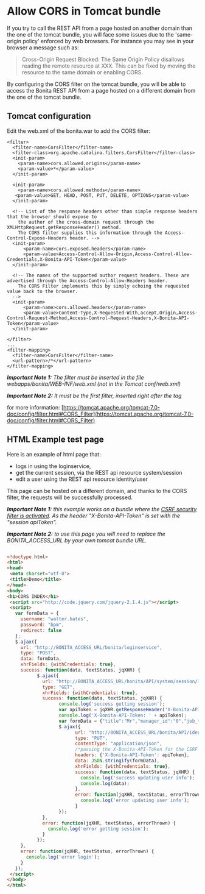 # Allow CORS in Tomcat bundle

If you try to call the REST API from a page hosted on another domain than the one of the tomcat bundle,
you will face some issues due to the 'same-origin policy' enforced by web browsers.
For instance you may see in your browser a message such as:

>Cross-Origin Request Blocked: The Same Origin Policy disallows reading the remote resource at XXX.
>This can be fixed by moving the resource to the same domain or enabling CORS.

By configuring the CORS filter on the tomcat bundle, you will be able to access the Bonita REST API from a page
 hosted on a different domain from the one of the tomcat bundle.


## Tomcat configuration

Edit the web.xml of the bonita.war to add the CORS filter:

```code
<filter>
  <filter-name>CorsFilter</filter-name>
  <filter-class>org.apache.catalina.filters.CorsFilter</filter-class>
  <init-param>
    <param-name>cors.allowed.origins</param-name>
    <param-value>*</param-value>
  </init-param>

  <init-param>
    <param-name>cors.allowed.methods</param-name>
   <param-value>GET, HEAD, POST, PUT, DELETE, OPTIONS</param-value>
  </init-param>

  <!-- List of the response headers other than simple response headers that the browser should expose to
    the author of the cross-domain request through the XMLHttpRequest.getResponseHeader() method.
    The CORS filter supplies this information through the Access-Control-Expose-Headers header. -->
  <init-param>
      <param-name>cors.exposed.headers</param-name>
      <param-value>Access-Control-Allow-Origin,Access-Control-Allow-Credentials,X-Bonita-API-Token</param-value>
  </init-param>

  <!-- The names of the supported author request headers. These are advertised through the Access-Control-Allow-Headers header.
    The CORS Filter implements this by simply echoing the requested value back to the browser.
  -->
  <init-param>
      <param-name>cors.allowed.headers</param-name>
      <param-value>Content-Type,X-Requested-With,accept,Origin,Access-Control-Request-Method,Access-Control-Request-Headers,X-Bonita-API-Token</param-value>
  </init-param>

</filter>
...
<filter-mapping>
  <filter-name>CorsFilter</filter-name>
  <url-pattern>/*</url-pattern>
</filter-mapping>
```
_**Important Note 1:** The filter must be inserted in the file webapps/bonita/WEB-INF/web.xml (not in the Tomcat conf/web.xml)_

_**Important Note 2:** It must be the first filter, inserted right after the </error-page> tag_

for more information:
[https://tomcat.apache.org/tomcat-7.0-doc/config/filter.html#CORS_Filter](https://tomcat.apache.org/tomcat-7.0-doc/config/filter.html#CORS_Filter)

## HTML Example test page

Here is an example of html page that:
- logs in using the loginservice,
- get the current session, via the REST api resource system/session
- edit a user using the REST api resource identity/user

This page can be hosted on a different domain, and thanks to the CORS filter, the requests will be successfully processed.

_**Important Note 1:** this example works on a bundle where the [CSRF security filter is activated](csrf-security.md). As the header "X-Bonita-API-Token" is set with the "session apiToken"._

_**Important Note 2:** to use this page you will need to replace the BONITA_ACCESS_URL by your own tomcat bundle URL._

```html

<!doctype html>
<html>
<head>
 <meta charset="utf-8">
 <title>Demo</title>
</head>
<body>
<h1>CORS INDEX</h1>
 <script src="http://code.jquery.com/jquery-2.1.4.js"></script>
 <script>
   var formData = {
     username: "walter.bates",
     password: "bpm",
     redirect: false
   };
   $.ajax({
     url: "http://BONITA_ACCESS_URL/bonita/loginservice",
     type: "POST",
     data: formData,
     xhrFields: {withCredentials: true},
     success: function(data, textStatus, jqXHR) {
           $.ajax({
             url: "http://BONITA_ACCESS_URL/bonita/API/system/session/1",
             type: "GET",
             xhrFields: {withCredentials: true},
             success: function(data, textStatus, jqXHR) {
                   console.log('success getting session');
                   var apiToken = jqXHR.getResponseHeader('X-Bonita-API-Token');
                   console.log('X-Bonita-API-Token: ' + apiToken);
                   var formData = {"title":"Mr","manager_id":"0","job_title":"Chief Executive Officer","lastname":"Jobs","firstname":"Will"};
                   $.ajax({
                         url: "http://BONITA_ACCESS_URL/bonita/API/identity/user/1",
                         type: "PUT",
                         contentType: "application/json",
                         /*passing the X-Bonita-API-Token for the CSRF security filter*/
                         headers: {'X-Bonita-API-Token': apiToken},
                         data: JSON.stringify(formData),
                         xhrFields: {withCredentials: true},
                         success: function(data, textStatus, jqXHR) {
                           console.log('success updating user info');
                           console.log(data);
                         },
                         error: function(jqXHR, textStatus, errorThrown) {
                           console.log('error updating user info');
                         }
                   });
             },
             error: function(jqXHR, textStatus, errorThrown) {
               console.log('error getting session');
             }
           });
     },
     error: function(jqXHR, textStatus, errorThrown) {
       console.log('error login');
     }
   });
 </script>
</body>
</html>


```


